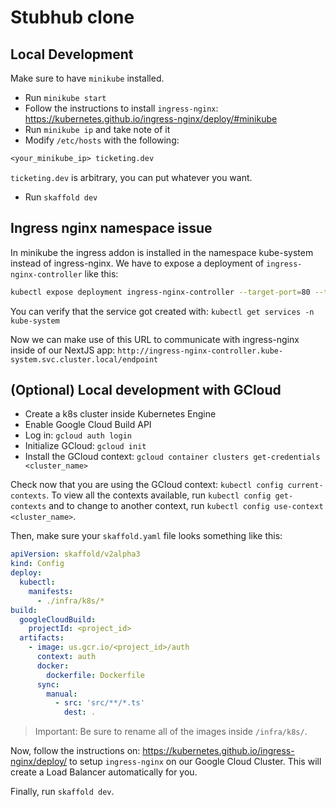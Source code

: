 # Stubhub clone

## Local Development

Make sure to have `minikube` installed.

- Run `minikube start`
- Follow the instructions to install `ingress-nginx`: <https://kubernetes.github.io/ingress-nginx/deploy/#minikube>
- Run `minikube ip` and take note of it
- Modify `/etc/hosts` with the following:

```txt
<your_minikube_ip> ticketing.dev
```

`ticketing.dev` is arbitrary, you can put whatever you want.

- Run `skaffold dev`

## Ingress nginx namespace issue

In minikube the ingress addon is installed in the namespace kube-system instead of ingress-nginx.
We have to expose a deployment of `ingress-nginx-controller` like this:

```zsh
kubectl expose deployment ingress-nginx-controller --target-port=80 --type=NodePort -n kube-system
```

You can verify that the service got created with: `kubectl get services -n kube-system`

Now we can make use of this URL to communicate with ingress-nginx inside of our NextJS app: `http://ingress-nginx-controller.kube-system.svc.cluster.local/endpoint`

## (Optional) Local development with GCloud

- Create a k8s cluster inside Kubernetes Engine
- Enable Google Cloud Build API
- Log in: `gcloud auth login`
- Initialize GCloud: `gcloud init`
- Install the GCloud context: `gcloud container clusters get-credentials <cluster_name>`

Check now that you are using the GCloud context: `kubectl config current-contexts`.
To view all the contexts available, run `kubectl config get-contexts` and to change to
another context, run `kubectl config use-context <cluster_name>`.

Then, make sure your `skaffold.yaml` file looks something like this:

```yaml
apiVersion: skaffold/v2alpha3
kind: Config
deploy:
  kubectl:
    manifests:
      - ./infra/k8s/*
build:
  googleCloudBuild:
    projectId: <project_id>
  artifacts:
    - image: us.gcr.io/<project_id>/auth
      context: auth
      docker:
        dockerfile: Dockerfile
      sync:
        manual:
          - src: 'src/**/*.ts'
            dest: .
```

> Important: Be sure to rename all of the images inside `/infra/k8s/`.

Now, follow the instructions on: <https://kubernetes.github.io/ingress-nginx/deploy/>
to setup `ingress-nginx` on our Google Cloud Cluster. This will create a Load Balancer automatically for you.

Finally, run `skaffold dev`.
